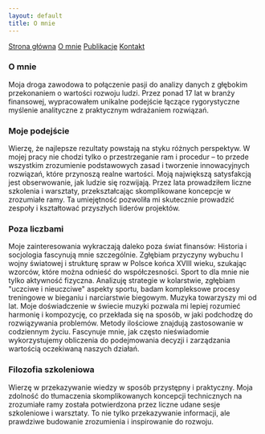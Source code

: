 ```yaml
---
layout: default
title: O mnie
---
```

<div id="myMenu">
  <a href="/" class="menu-option">Strona główna</a>
  <a href="/about" class="menu-option">O mnie</a>
  <a href="/publications" class="menu-option">Publikacje</a>
  <a href="/contact" class="menu-option">Kontakt</a>
</div>

### O mnie
Moja droga zawodowa to połączenie pasji do analizy danych z głębokim przekonaniem o wartości rozwoju ludzi. Przez ponad 17 lat w branży finansowej, wypracowałem unikalne podejście łączące rygorystyczne myślenie analityczne z praktycznym wdrażaniem rozwiązań.
### Moje podejście
Wierzę, że najlepsze rezultaty powstają na styku różnych perspektyw. W mojej pracy nie chodzi tylko o przestrzeganie ram i procedur – to przede wszystkim zrozumienie podstawowych zasad i tworzenie innowacyjnych rozwiązań, które przynoszą realne wartości.
Moją największą satysfakcją jest obserwowanie, jak ludzie się rozwijają. Przez lata prowadziłem liczne szkolenia i warsztaty, przekształcając skomplikowane koncepcje w zrozumiałe ramy. Ta umiejętność pozwoliła mi skutecznie prowadzić zespoły i kształtować przyszłych liderów projektów.
### Poza liczbami
Moje zainteresowania wykraczają daleko poza świat finansów:
Historia i socjologia fascynują mnie szczególnie. Zgłębiam przyczyny wybuchu I wojny światowej i strukturę spraw w Polsce końca XVIII wieku, szukając wzorców, które można odnieść do współczesności.
Sport to dla mnie nie tylko aktywność fizyczna. Analizuję strategie w kolarstwie, zgłębiam "uczciwe i nieuczciwe" aspekty sportu, badam kompleksowe procesy treningowe w bieganiu i narciarstwie biegowym.
Muzyka towarzyszy mi od lat. Moje doświadczenie w świecie muzyki pozwala mi lepiej rozumieć harmonię i kompozycję, co przekłada się na sposób, w jaki podchodzę do rozwiązywania problemów.
Metody ilościowe znajdują zastosowanie w codziennym życiu. Fascynuje mnie, jak często nieświadomie wykorzystujemy obliczenia do podejmowania decyzji i zarządzania wartością oczekiwaną naszych działań.
### Filozofia szkoleniowa
Wierzę w przekazywanie wiedzy w sposób przystępny i praktyczny. Moja zdolność do tłumaczenia skomplikowanych koncepcji technicznych na zrozumiałe ramy została potwierdzona przez liczne udane sesje szkoleniowe i warsztaty. To nie tylko przekazywanie informacji, ale prawdziwe budowanie zrozumienia i inspirowanie do rozwoju.
